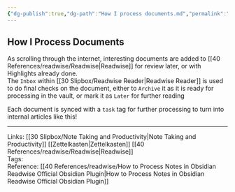```yaml
---
{"dg-publish":true,"dg-path":"How I process documents.md","permalink":"/how-i-process-documents/","tags":["notes"]}
---
```



## How I Process Documents

As scrolling through the internet, interesting documents are added to [[40 References/readwise/Readwise\|Readwise]] for review later, or with Highlights already done.  
The `Inbox` within [[30 Slipbox/Readwise Reader\|Readwise Reader]] is used to do final checks on the document, either to `Archive` it as it is ready for processing in the vault, or mark it as `Later` for further reading

Each document is synced with a `task` tag for further processing to turn into internal articles like this!

---

Links: [[30 Slipbox/Note Taking and Productivity\|Note Taking and Productivity]] [[Zettelkasten\|Zettelkasten]] [[40 References/readwise/Readwise\|Readwise]]  
Tags:  
Reference: [[40 References/readwise/How to Process Notes in Obsidian  Readwise Official Obsidian Plugin\|How to Process Notes in Obsidian  Readwise Official Obsidian Plugin]]
